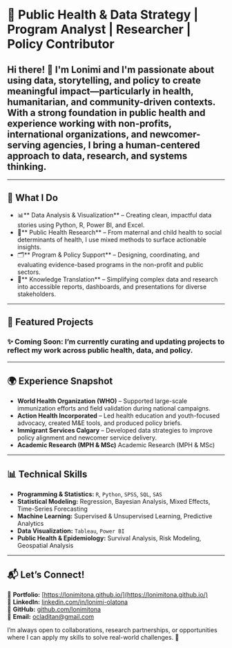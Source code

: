 # 🎯 Public Health & Data Strategy | Program Analyst | Researcher | Policy Contributor 

## Hi there! 👋 I'm Lonimi and I'm passionate about using data, storytelling, and policy to create meaningful impact—particularly in health, humanitarian, and community-driven contexts. With a strong foundation in public health and experience working with non-profits, international organizations, and newcomer-serving agencies, I bring a human-centered approach to data, research, and systems thinking.
---

## 🧠 **What I Do**
- 📊** Data Analysis & Visualization** – Creating clean, impactful data stories using Python, R, Power BI, and Excel. 
- 🧪** Public Health Research** – From maternal and child health to social determinants of health, I use mixed methods to surface actionable insights. 
- 🗂️** Program & Policy Support** – Designing, coordinating, and evaluating evidence-based programs in the non-profit and public sectors.
- 📎** Knowledge Translation** – Simplifying complex data and research into accessible reports, dashboards, and presentations for diverse stakeholders. 


---

## 📂 **Featured Projects**
### ✨ Coming Soon: I’m currently curating and updating projects to reflect my work across public health, data, and policy. 

---

## 🌍 **Experience Snapshot**
- **World Health Organization (WHO)** – Supported large-scale immunization efforts and field validation during national campaigns. 
- **Action Health Incorporated** – Led health education and youth-focused advocacy, created M&E tools, and produced policy briefs. 
- **Immigrant Services Calgary**  – Developed data strategies to improve policy alignment and newcomer service delivery. 
- **Academic Research (MPH & MSc)** Academic Research (MPH & MSc)  

---

## 📊 **Technical Skills**
- **Programming & Statistics:** `R`, `Python`, `SPSS`, `SQL`, `SAS`  
- **Statistical Modeling:** Regression, Bayesian Analysis, Mixed Effects, Time-Series Forecasting  
- **Machine Learning:** Supervised & Unsupervised Learning, Predictive Analytics  
- **Data Visualization:** `Tableau`, `Power BI` 
- **Public Health & Epidemiology:** Survival Analysis, Risk Modeling, Geospatial Analysis  

---

## 📬 **Let’s Connect!**
💼 **Portfolio:** [https://lonimitona.github.io/](https://lonimitona.github.io/)  
🔗 **LinkedIn:** [linkedin.com/in/lonimi-olatona](https://www.linkedin.com/in/lonimi-olatona/)  
🐍 **GitHub:** [github.com/lonimitona](https://github.com/lonimitona)  
📧 **Email:** [ocladitan@gmail.com](mailto:ocladitan@gmail.com)  

I’m always open to collaborations, research partnerships, or opportunities where I can apply my skills to solve real-world challenges. 🚀  



